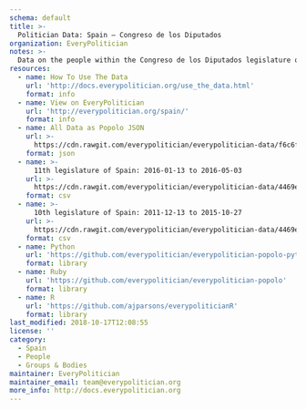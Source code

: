 ```yaml
---
schema: default
title: >-
  Politician Data: Spain — Congreso de los Diputados
organization: EveryPolitician
notes: >-
  Data on the people within the Congreso de los Diputados legislature of Spain.
resources:
  - name: How To Use The Data
    url: 'http://docs.everypolitician.org/use_the_data.html'
    format: info
  - name: View on EveryPolitician
    url: 'http://everypolitician.org/spain/'
    format: info
  - name: All Data as Popolo JSON
    url: >-
      https://cdn.rawgit.com/everypolitician/everypolitician-data/f6c6fd099839617a6477feb43994ca7fc6bb439c/data/Spain/Congress/ep-popolo-v1.0.json
    format: json
  - name: >-
      11th legislature of Spain: 2016-01-13 to 2016-05-03
    url: >-
      https://cdn.rawgit.com/everypolitician/everypolitician-data/4469e53e6e80868df5a10323e5ddb1dd243c547c/data/Spain/Congress/term-11.csv
    format: csv
  - name: >-
      10th legislature of Spain: 2011-12-13 to 2015-10-27
    url: >-
      https://cdn.rawgit.com/everypolitician/everypolitician-data/4469e53e6e80868df5a10323e5ddb1dd243c547c/data/Spain/Congress/term-10.csv
    format: csv
  - name: Python
    url: 'https://github.com/everypolitician/everypolitician-popolo-python'
    format: library
  - name: Ruby
    url: 'https://github.com/everypolitician/everypolitician-popolo'
    format: library
  - name: R
    url: 'https://github.com/ajparsons/everypoliticianR'
    format: library
last_modified: 2018-10-17T12:08:55
license: ''
category:
  - Spain
  - People
  - Groups & Bodies
maintainer: EveryPolitician
maintainer_email: team@everypolitician.org
more_info: http://docs.everypolitician.org
---
```


